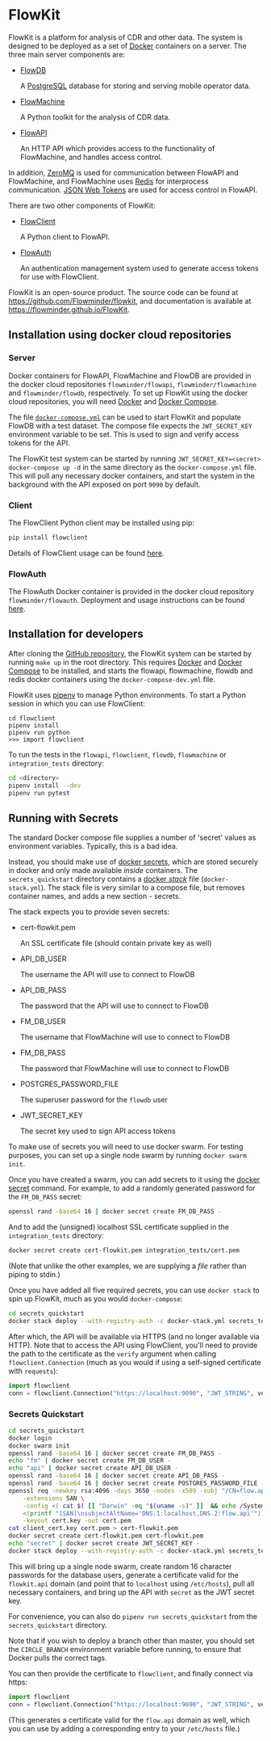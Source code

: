 # FlowKit

FlowKit is a platform for analysis of CDR and other data. The system is designed to be deployed as a set of [Docker](https://docs.docker.com) containers on a server. The three main server components are:

-   [FlowDB](https://flowminder.github.io/FlowKit/flowdb)

    A [PostgreSQL](https://www.postgresql.org) database for storing and serving mobile operator data.

-   [FlowMachine](https://flowminder.github.io/FlowKit/flowmachine)

    A Python toolkit for the analysis of CDR data.

-   [FlowAPI](https://flowminder.github.io/FlowKit/flowapi)

    An HTTP API which provides access to the functionality of FlowMachine, and handles access control.

In addition, [ZeroMQ](http://zeromq.org/) is used for communication between FlowAPI and FlowMachine, and FlowMachine uses [Redis](https://redis.io/) for interprocess communication. [JSON Web Tokens](http://jwt.io) are used for access control in FlowAPI.

There are two other components of FlowKit:

-   [FlowClient](https://flowminder.github.io/FlowKit/flowclient)

    A Python client to FlowAPI.

-   [FlowAuth](https://flowminder.github.io/FlowKit/flowauth)

    An authentication management system used to generate access tokens for use with FlowClient.

FlowKit is an open-source product. The source code can be found at https://github.com/Flowminder/flowkit, and documentation is available at https://flowminder.github.io/FlowKit.

## Installation using docker cloud repositories

### Server

Docker containers for FlowAPI, FlowMachine and FlowDB are provided in the docker cloud repositories `flowminder/flowapi`, `flowminder/flowmachine` and `flowminder/flowdb`, respectively. To set up FlowKit using the docker cloud repositories, you will need [Docker](https://docs.docker.com/install/) and [Docker Compose](https://docs.docker.com/compose/install/).

The file [`docker-compose.yml`](https://github.com/Flowminder/flowkit/blob/master/docker-compose.yml) can be used to start FlowKit and populate FlowDB with a test dataset. The compose file expects the `JWT_SECRET_KEY` environment variable to be set. This is used to sign and verify access tokens for the API.

The FlowKit test system can be started by running `JWT_SECRET_KEY=<secret> docker-compose up -d` in the same directory as the `docker-compose.yml` file. This will pull any necessary docker containers, and start the system in the background with the API exposed on port `9090` by default.

### Client

The FlowClient Python client may be installed using pip:

```bash
pip install flowclient
```

Details of FlowClient usage can be found [here](https://flowminder.github.io/FlowKit/flowclient).

### FlowAuth

The FlowAuth Docker container is provided in the docker cloud repository `flowminder/flowauth`. Deployment and usage instructions can be found [here](https://flowminder.github.io/FlowKit/flowauth).

## Installation for developers

After cloning the [GitHub repository](https://github.com/Flowminder/FlowKit), the FlowKit system can be started by running `make up` in the root directory. This requires [Docker](https://docs.docker.com/install/) and [Docker Compose](https://docs.docker.com/compose/install/) to be installed, and starts the flowapi, flowmachine, flowdb and redis docker containers using the `docker-compose-dev.yml` file.

FlowKit uses [pipenv](https://pipenv.readthedocs.io/) to manage Python environments. To start a Python session in which you can use FlowClient:

```
cd flowclient
pipenv install
pipenv run python
>>> import flowclient
```

To run the tests in the `flowapi`, `flowclient`, `flowdb`, `flowmachine` or `integration_tests` directory:

```bash
cd <directory>
pipenv install --dev
pipenv run pytest
```

## Running with Secrets

The standard Docker compose file supplies a number of 'secret' values as environment variables. Typically, this is a bad idea.

Instead, you should make use of [docker secrets](https://docs.docker.com/engine/swarm/secrets/), which are stored securely in docker and only made available _inside_ containers. The `secrets_quickstart` directory contains a [docker _stack_](https://docs.docker.com/docker-cloud/apps/stack-yaml-reference/) file (`docker-stack.yml`). The stack file is very similar to a compose file, but removes container names, and adds a new section - secrets.

The stack expects you to provide seven secrets:

-   cert-flowkit.pem

    An SSL certificate file (should contain private key as well)

-   API_DB_USER

    The username the API will use to connect to FlowDB

-   API_DB_PASS

    The password that the API will use to connect to FlowDB

-   FM_DB_USER

    The username that FlowMachine will use to connect to FlowDB

-   FM_DB_PASS

    The password that FlowMachine will use to connect to FlowDB

-   POSTGRES_PASSWORD_FILE

    The superuser password for the `flowdb` user

-   JWT_SECRET_KEY

    The secret key used to sign API access tokens

To make use of secrets you will need to use docker swarm. For testing purposes, you can set up a single node swarm by running `docker swarm init`.

Once you have created a swarm, you can add secrets to it using the [docker secret](https://docs.docker.com/engine/reference/commandline/secret_create/) command. For example, to add a randomly generated password for the `FM_DB_PASS` secret:

```bash
openssl rand -base64 16 | docker secret create FM_DB_PASS -
```

And to add the (unsigned) localhost SSL certificate supplied in the `integration_tests` directory:

```bash
docker secret create cert-flowkit.pem integration_tests/cert.pem
```

(Note that unlike the other examples, we are supplying a _file_ rather than piping to stdin.)

Once you have added all five required secrets, you can use `docker stack` to spin up FlowKit, much as you would `docker-compose`:

```bash
cd secrets_quickstart
docker stack deploy --with-registry-auth -c docker-stack.yml secrets_test
```

After which, the API will be available via HTTPS (and no longer available via HTTP). Note that to access the API using FlowClient, you'll need to provide the path to the certificate as the `verify` argument when calling `flowclient.Connection` (much as you would if using a self-signed certificate with `requests`):

```python
import flowclient
conn = flowclient.Connection("https://localhost:9090", "JWT_STRING", verify="/home/username/flowkit/integration_tests/client_cert.pem")
```

### Secrets Quickstart

```bash
cd secrets_quickstart
docker login
docker swarm init
openssl rand -base64 16 | docker secret create FM_DB_PASS -
echo "fm" | docker secret create FM_DB_USER -
echo "api" | docker secret create API_DB_USER -
openssl rand -base64 16 | docker secret create API_DB_PASS -
openssl rand -base64 16 | docker secret create POSTGRES_PASSWORD_FILE -
openssl req -newkey rsa:4096 -days 3650 -nodes -x509 -subj "/CN=flow.api" \
    -extensions SAN \
    -config <( cat $( [[ "Darwin" -eq "$(uname -s)" ]]  && echo /System/Library/OpenSSL/openssl.cnf || echo /etc/ssl/openssl.cnf  ) \
    <(printf "[SAN]\nsubjectAltName='DNS.1:localhost,DNS.2:flow.api'")) \
    -keyout cert.key -out cert.pem
cat client_cert.key cert.pem > cert-flowkit.pem
docker secret create cert-flowkit.pem cert-flowkit.pem
echo "secret" | docker secret create JWT_SECRET_KEY -
docker stack deploy --with-registry-auth -c docker-stack.yml secrets_test
```

This will bring up a single node swarm, create random 16 character passwords for the database users, generate a certificate valid for the `flowkit.api` domain (and point that to `localhost` using `/etc/hosts`), pull all necessary containers, and bring up the API with `secret` as the JWT secret key.

For convenience, you can also do `pipenv run secrets_quickstart` from the `secrets_quickstart` directory.

Note that if you wish to deploy a branch other than master, you should set the `CIRCLE_BRANCH` environment variable before running, to ensure that Docker pulls the correct tags.

You can then provide the certificate to `flowclient`, and finally connect via https:

```python
import flowclient
conn = flowclient.Connection("https://localhost:9090", "JWT_STRING", verify="<path_to_cert.pem>")
```

(This generates a certificate valid for the `flow.api` domain as well, which you can use by adding a corresponding entry to your `/etc/hosts` file.)
